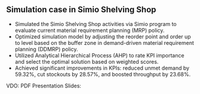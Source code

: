 ## Simulation case in Simio Shelving Shop
* Simulated the Simio Shelving Shop activities via Simio program to evaluate current material requirement planning (MRP) policy.
* Optimized simulation model by adjusting the reorder point and order up to level based on the buffer zone in demand-driven material requirement planning (DDMRP) policy.
* Utilized Analytical Hierarchical Process (AHP) to rate KPI importance and select the optimal solution based on weighted scores.
* Achieved significant improvements in KPIs: reduced unmet demand by 59.32%, cut stockouts by 28.57%, and boosted throughput by 23.68%.

VDO:
PDF Presentation Slides:

